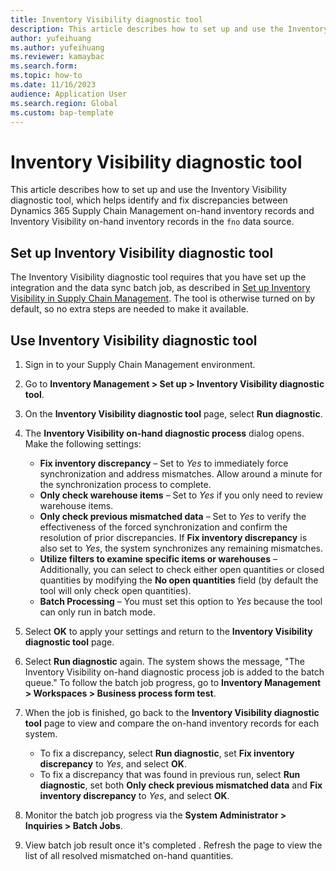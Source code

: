 ```yaml
---
title: Inventory Visibility diagnostic tool
description: This article describes how to set up and use the Inventory Visibility diagnostic tool, which helps you identify and fix discrepancies between Dynamics 365 Supply Chain Management on-hand inventory records and the Inventory Visibility service's on-hand inventory records.
author: yufeihuang
ms.author: yufeihuang
ms.reviewer: kamaybac
ms.search.form:
ms.topic: how-to
ms.date: 11/16/2023
audience: Application User
ms.search.region: Global
ms.custom: bap-template
---
```


# Inventory Visibility diagnostic tool

This article describes how to set up and use the Inventory Visibility diagnostic tool, which helps identify and fix discrepancies between Dynamics 365 Supply Chain Management on-hand inventory records and Inventory Visibility on-hand inventory records in the `fno` data source.

## Set up Inventory Visibility diagnostic tool

The Inventory Visibility diagnostic tool requires that you have set up the integration and the data sync batch job, as described in [Set up Inventory Visibility in Supply Chain Management](inventory-visibility-setup.md#setup-dynamics-scm). The tool is otherwise turned on by default, so no extra steps are needed to make it available.

## Use Inventory Visibility diagnostic tool

1. Sign in to your Supply Chain Management environment.
1. Go to **Inventory Management \> Set up \> Inventory Visibility diagnostic tool**.
1. On the **Inventory Visibility diagnostic tool** page, select **Run diagnostic**.
1. The **Inventory Visibility on-hand diagnostic process** dialog opens. Make the following settings:
    - **Fix inventory discrepancy** – Set to *Yes* to immediately force synchronization and address mismatches. Allow around a minute for the synchronization process to complete. <!--KFM: What if I set this to No? Why would I set this to No? -->
    - **Only check warehouse items** – Set to *Yes* if you only need to review warehouse items. <!--KFM: What if I set this to No? What do we check then? -->
    - **Only check previous mismatched data** – Set to *Yes* to verify the effectiveness of the forced synchronization and confirm the resolution of prior discrepancies. <!--KFM: What if I set this to No? Why would I set this to No? What do we mean by "only" --> If **Fix inventory discrepancy** is also set to *Yes*, the system synchronizes any remaining mismatches.
    - **Utilize filters to examine specific items or warehouses** – Additionally, you can select to check either open quantities or closed quantities by modifying the **No open quantities** field (by default the tool will only check open quantities).  <!--KFM: This isn't clear. I need to see this. -->
    - **Batch Processing** – You must set this option to *Yes* because the tool can only run in batch mode.

1. Select **OK** to apply your settings and return to the **Inventory Visibility diagnostic tool** page.
1. Select **Run diagnostic** again. <!--KFM: No dialog this time? --> The system shows the message, "The Inventory Visibility on-hand diagnostic process job is added to the batch queue." To follow the batch job progress, go to **Inventory Management \> Workspaces \> Business process form test**.
1. When the job is finished, go back to the **Inventory Visibility diagnostic tool** page to view and compare the on-hand inventory records for each system.
    - To fix a discrepancy, select **Run diagnostic**, set **Fix inventory discrepancy** to *Yes*, and select **OK**.
    - To fix a discrepancy that was found in previous run, select **Run diagnostic**, set both **Only check previous mismatched data** and **Fix inventory discrepancy** to *Yes*, and select **OK**.

    <!--KFM: Looks like this time, when we selected **Run diagnostic**, we got the dialog again. Do I need to select **Run diagnostic** yet again to run the job with the new settings? -->

1. Monitor the batch job progress via the **System Administrator \> Inquiries \> Batch Jobs**. <!--KFM: Why is this different than the path we used for this previously? -->
1. View batch job result once it's completed <!--KFM: How? Where? -->. Refresh the page <!--KFM: What page? How? --> to view the list of all resolved mismatched on-hand quantities.
